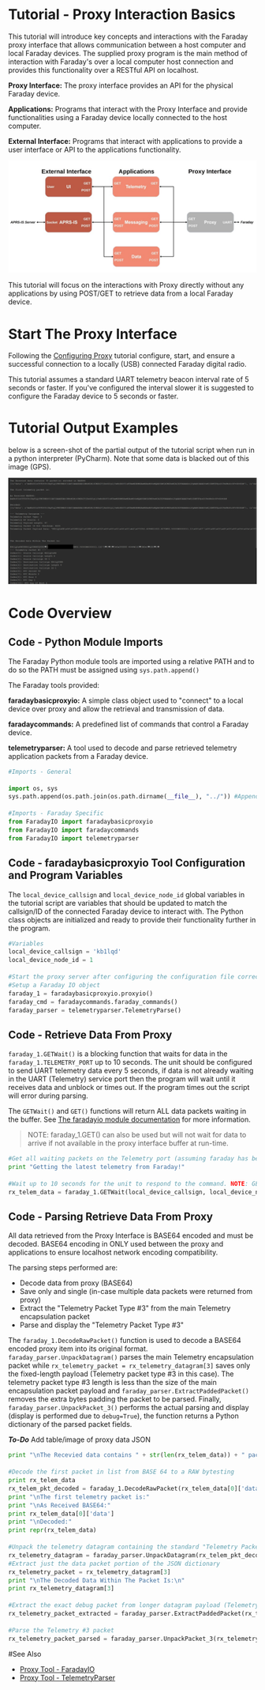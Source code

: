 
# Tutorial - Proxy Interaction Basics

This tutorial will introduce key concepts and interactions with the Faraday proxy  interface that allows communication between a host computer and local Faraday devices. The supplied proxy program is the main method of interaction with Faraday's over a local computer host connection and provides this functionality over a RESTful API on localhost.


**Proxy Interface:** The proxy  interface provides an API for the physical Faraday device.

**Applications:** Programs that interact with the Proxy Interface and provide functionalities using a Faraday device locally connected to the host computer.


**External Interface:** Programs that interact with applications to provide a user interface or API to the applications functionality.

![Faraday proxy and application block diagram](Images/FaradayProxyBlocks.jpg "Faraday Proxy and Application Architecture")

This tutorial will focus on the interactions with Proxy directly without any applications by using POST/GET to retrieve data from a local Faraday device.

# Start The Proxy Interface

Following the [Configuring Proxy](../../Tutorials/Tutorials/0-Welcome_To_Faraday/Configuring_Proxy/) tutorial configure, start, and ensure a successful connection to a locally (USB) connected Faraday digital radio.

This tutorial assumes a standard UART telemetry beacon interval rate of 5 seconds or faster. If you've configured the interval slower it is suggested to configure the Faraday device to 5 seconds or faster.

# Tutorial Output Examples

below is a screen-shot of the partial output of the tutorial script when run in a python interpreter (PyCharm). Note that some data is blacked out of this image (GPS).

![Example Tutorial Operation](Images/Output.png "Example Tutorial Operation")


# Code Overview

## Code - Python Module Imports

The Faraday Python module tools are imported using a relative PATH and to do so the PATH must be assigned using `sys.path.append()`

The Faraday tools provided:

**faradaybasicproxyio:** A simple class object used to "connect" to a local device over proxy and allow the retrieval and transmission of data.

**faradaycommands:** A predefined list of commands that control a Faraday device.

**telemetryparser:** A tool used to decode and parse retrieved telemetry application packets from a Faraday device.

 

```python
#Imports - General

import os, sys
sys.path.append(os.path.join(os.path.dirname(__file__), "../")) #Append path to common tutorial FaradayIO module

#Imports - Faraday Specific
from FaradayIO import faradaybasicproxyio
from FaradayIO import faradaycommands
from FaradayIO import telemetryparser

```

## Code - faradaybasicproxyio Tool Configuration and Program Variables

The `local_device_callsign` and `local_device_node_id` global variables in the tutorial script are variables that should be updated to match the callsign/ID of the connected Faraday device to interact with. The Python class objects are initialized and ready to provide their functionality further in the program.


```python
#Variables
local_device_callsign = 'kb1lqd'
local_device_node_id = 1

#Start the proxy server after configuring the configuration file correctly
#Setup a Faraday IO object
faraday_1 = faradaybasicproxyio.proxyio()
faraday_cmd = faradaycommands.faraday_commands()
faraday_parser = telemetryparser.TelemetryParse()
```

## Code - Retrieve Data From Proxy


`faraday_1.GETWait()` is a blocking function that waits for data in the `faraday_1.TELEMETRY_PORT` up to 10 seconds. The unit should be configured to send UART telemetry data every 5 seconds, if data is not already waiting in the UART (Telemetry) service port then the program will wait until it receives data and unblock or times out. If the program times out the script will error during parsing.

The `GETWait()` and `GET()` functions will return ALL data packets waiting in the buffer. See [The faradayio module documentation](http://faraday-software.readthedocs.io/en/latest/faradayio.html) for more information.

> NOTE: faraday_1.GET() can also be used but will not wait for data to arrive if not available in the proxy interface buffer at run-time.

```python
#Get all waiting packets on the Telemetry port (assuming faraday has been auto-transmitting telemetry packets). Get returns a list of all packets received on port (in JSON dictionary format).
print "Getting the latest telemetry from Faraday!"

#Wait up to 10 seconds for the unit to respond to the command. NOTE: GETWait will return ALL packets received if more than 1 packet (likley not in THIS case)
rx_telem_data = faraday_1.GETWait(local_device_callsign, local_device_node_id, faraday_1.TELEMETRY_PORT, 10, True) #Will block and wait for given time until a packet is recevied

```

## Code - Parsing Retrieve Data From Proxy

All data retrieved from the Proxy Interface is BASE64 encoded and must be decoded. BASE64 encoding in ONLY used between the proxy and applications to ensure localhost network encoding compatibility. 

The parsing steps performed are:

* Decode data from proxy (BASE64)
* Save only and single (in-case multiple data packets were returned from proxy)
* Extract the "Telemetry Packet Type #3" from the main Telemetry encapsulation packet
* Parse and display the "Telemetry Packet Type #3"


The `faraday_1.DecodeRawPacket()` function is used to decode a BASE64 encoded proxy item into its original format. `faraday_parser.UnpackDatagram()` parses the main Telemetry encapsulation packet while `rx_telemetry_packet = rx_telemetry_datagram[3]` saves only the fixed-length payload (Telemetry packet type #3 in this case). The telemetry packet type #3 length is less than the size of the main encapsulation packet payload and `faraday_parser.ExtractPaddedPacket()` removes the extra bytes padding the packet to be parsed.  Finally, `faraday_parser.UnpackPacket_3()` performs the actual parsing and display (display is performed due to `debug=True`), the function returns a Python dictionary of the parsed packet fields.

***To-Do*** Add table/image of proxy data JSON

```python
print "\nThe Recevied data contains " + str(len(rx_telem_data)) + " packet(s) encoded in BASE64"

#Decode the first packet in list from BASE 64 to a RAW bytesting
print rx_telem_data
rx_telem_pkt_decoded = faraday_1.DecodeRawPacket(rx_telem_data[0]['data'])
print "\nThe first telemetry packet is:"
print "\nAs Received BASE64:"
print rx_telem_data[0]['data']
print "\nDecoded:"
print repr(rx_telem_data)

#Unpack the telemetry datagram containing the standard "Telemetry Packet #3" packet
rx_telemetry_datagram = faraday_parser.UnpackDatagram(rx_telem_pkt_decoded, debug = True) #Debug is ON
#Extract just the data packet portion of the JSON dictionary
rx_telemetry_packet = rx_telemetry_datagram[3]
print "\nThe Decoded Data Within The Packet Is:\n"
print rx_telemetry_datagram[3]

#Extract the exact debug packet from longer datagram payload (Telemetry Packet #2)
rx_telemetry_packet_extracted = faraday_parser.ExtractPaddedPacket(rx_telemetry_packet, faraday_parser.packet_3_len)

#Parse the Telemetry #3 packet
rx_telemetry_packet_parsed = faraday_parser.UnpackPacket_3(rx_telemetry_packet_extracted, True) #Debug ON
```


#See Also

* [Proxy Tool - FaradayIO](http://faraday-software.readthedocs.io/en/latest/faradayio.html)
* [Proxy Tool - TelemetryParser](http://faraday-software.readthedocs.io/en/latest/telemetryparser.html)

